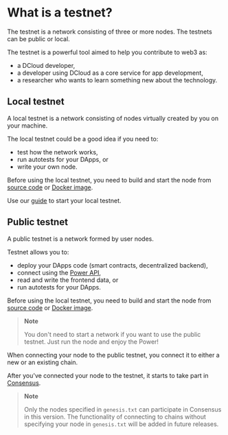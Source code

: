 # What is a testnet?

The testnet is a network consisting of three or more nodes. The testnets can be public or local.

The testnet is a powerful tool aimed to help you contribute to web3 as:

- a DCloud developer,
- a developer using DCloud as a core service for app development,
- a researcher who wants to learn something new about the technology.

## Local testnet

A local testnet is a network consisting of nodes virtually created by you on your machine.

The local testnet could be a good idea if you need to:

- test how the network works,
- run autotests for your DApps, or
- write your own node.

Before using the local testnet, you need to build and start the node from [source code](../build-and-start-a-node/02-startingTpNode_source.md) or [Docker image](../build-and-start-a-node/01-startingTpNode_docker.md).

Use our [guide](./02-local-testnet.md) to start your local testnet.

## Public testnet

A public testnet is a network formed by user nodes.

Testnet allows you to:

- deploy your DApps code (smart contracts, decentralized backend),
- connect using the [Power API](),
- read and write the frontend data, or
- run autotests for your DApps.

Before using the local testnet, you need to build and start the node from [source code](../build-and-start-a-node/02-startingTpNode_source.md) or [Docker image](../build-and-start-a-node/01-startingTpNode_docker.md).

> **Note**
>
> You don't need to start a network if you want to use the public testnet. Just run the node and enjoy the Power!

When connecting your node to the public testnet, you connect it to either a new or an existing chain.

After you've connected your node to the testnet, it starts to take part in [Consensus](https://doc.thepower.io/docs/technology/resonance-consensus).

> **Note**
>
> Only the nodes specified in `genesis.txt` can participate in Consensus in this version. The functionality of connecting to chains without specifying your node in `genesis.txt` will be added in future releases.